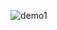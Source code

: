![demo1](https://user-images.githubusercontent.com/29420211/80801432-5e0f7900-8be7-11ea-8544-ed8bec42d7e5.gif)
